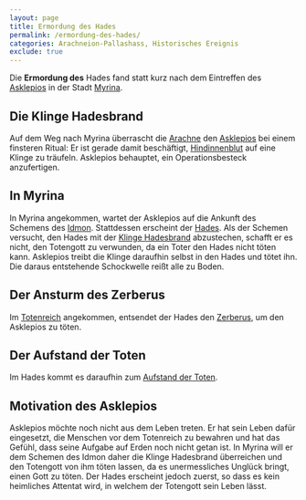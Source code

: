 ```yaml
---
layout: page
title: Ermordung des Hades
permalink: /ermordung-des-hades/
categories: Arachneion-Pallashass, Historisches Ereignis
exclude: true
---
```


Die **Ermordung des** Hades fand statt kurz nach dem Eintreffen des [Asklepios](/asklepios/) in der Stadt [Myrina](/myrina/).

## Die Klinge Hadesbrand

Auf dem Weg nach Myrina überrascht die [Arachne](/arachne/) den [Asklepios](/asklepios/) bei einem finsteren Ritual: Er ist gerade damit beschäftigt, [Hindinnenblut](/hindinnenblut/) auf eine Klinge zu träufeln. Asklepios behauptet, ein Operationsbesteck anzufertigen.

## In Myrina

In Myrina angekommen, wartet der Asklepios auf die Ankunft des Schemens des [Idmon](/idmon/). Stattdessen erscheint der [Hades](/hades/). Als der Schemen versucht, den Hades mit der [Klinge Hadesbrand](/hadesbrand/) abzustechen, schafft er es nicht, den Totengott zu verwunden, da ein Toter den Hades nicht töten kann. Asklepios treibt die Klinge daraufhin selbst in den Hades und tötet ihn. Die daraus entstehende Schockwelle reißt alle zu Boden.

## Der Ansturm des Zerberus

Im [Totenreich](/totenreich/) angekommen, entsendet der Hades den [Zerberus](/zerberus/), um den Asklepios zu töten.

## Der Aufstand der Toten

Im Hades kommt es daraufhin zum [Aufstand der Toten](/aufstand-der-toten/).

## Motivation des Asklepios

Asklepios möchte noch nicht aus dem Leben treten. Er hat sein Leben dafür eingesetzt, die Menschen vor dem Totenreich zu bewahren und hat das Gefühl, dass seine Aufgabe auf Erden noch nicht getan ist. In Myrina will er dem Schemen des Idmon daher die Klinge Hadesbrand überreichen und den Totengott von ihm töten lassen, da es unermessliches Unglück bringt, einen Gott zu töten. Der Hades erscheint jedoch zuerst, so dass es kein heimliches Attentat wird, in welchem der Totengott sein Leben lässt. 
